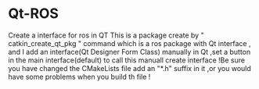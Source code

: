# Qt-ROS
Create a interface for ros in QT
	This is a package create by " catkin_create_qt_pkg " command which is a ros package with Qt interface , and I add an interface(Qt Designer Form Class) manually in Qt ,set a button in  the main interface(default) to call this manuall create interface !Be sure you have changed the CMakeLists file add an "*.h" suffix in it ,or you would have some problems when you build th file !
